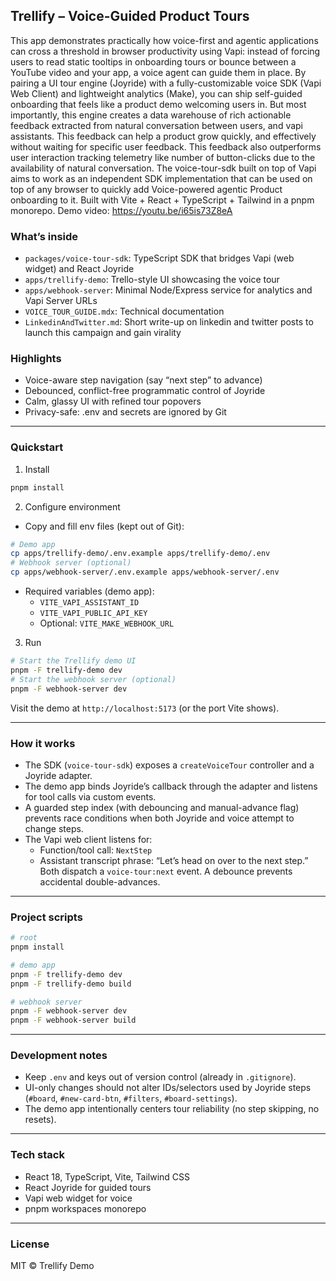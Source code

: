 ## Trellify – Voice-Guided Product Tours

This app demonstrates practically how voice-first and agentic applications can cross a threshold in browser productivity using Vapi: instead of forcing users to read static tooltips in onboarding tours or bounce between a YouTube video and your app, a voice agent can guide them in place. By pairing a UI tour engine (Joyride) with a fully-customizable voice SDK (Vapi Web Client) and lightweight analytics (Make), you can ship self-guided onboarding that feels like a product demo welcoming users in. But most importantly, this engine creates a data warehouse of rich actionable feedback extracted from natural conversation between users, and vapi assistants. This feedback can help a product grow quickly, and effectively without waiting for specific user feedback. This feedback also outperforms user interaction tracking telemetry like number of button-clicks due to the availability of natural conversation. The voice-tour-sdk built on top of Vapi aims to work as an independent SDK implementation that can be used on top of any browser to quickly add Voice-powered agentic Product onboarding to it. 
Built with Vite + React + TypeScript + Tailwind in a pnpm monorepo.
Demo video: https://youtu.be/i65is73Z8eA


### What’s inside
- `packages/voice-tour-sdk`: TypeScript SDK that bridges Vapi (web widget) and React Joyride
- `apps/trellify-demo`: Trello-style UI showcasing the voice tour
- `apps/webhook-server`: Minimal Node/Express service for analytics and Vapi Server URLs
- `VOICE_TOUR_GUIDE.mdx`: Technical documentation
- `LinkedinAndTwitter.md`: Short write-up on linkedin and twitter posts to launch this campaign and gain virality

### Highlights
- Voice-aware step navigation (say “next step” to advance)
- Debounced, conflict-free programmatic control of Joyride
- Calm, glassy UI with refined tour popovers
- Privacy-safe: .env and secrets are ignored by Git

---

### Quickstart

1) Install
```bash
pnpm install
```

2) Configure environment
- Copy and fill env files (kept out of Git):
```bash
# Demo app
cp apps/trellify-demo/.env.example apps/trellify-demo/.env
# Webhook server (optional)
cp apps/webhook-server/.env.example apps/webhook-server/.env
```
- Required variables (demo app):
  - `VITE_VAPI_ASSISTANT_ID`
  - `VITE_VAPI_PUBLIC_API_KEY`
  - Optional: `VITE_MAKE_WEBHOOK_URL`

3) Run
```bash
# Start the Trellify demo UI
pnpm -F trellify-demo dev
# Start the webhook server (optional)
pnpm -F webhook-server dev
```
Visit the demo at `http://localhost:5173` (or the port Vite shows).

---

### How it works
- The SDK (`voice-tour-sdk`) exposes a `createVoiceTour` controller and a Joyride adapter.
- The demo app binds Joyride’s callback through the adapter and listens for tool calls via custom events.
- A guarded step index (with debouncing and manual-advance flag) prevents race conditions when both Joyride and voice attempt to change steps.
- The Vapi web client listens for:
  - Function/tool call: `NextStep`
  - Assistant transcript phrase: “Let’s head on over to the next step.”
  Both dispatch a `voice-tour:next` event. A debounce prevents accidental double-advances.

---

### Project scripts
```bash
# root
pnpm install

# demo app
pnpm -F trellify-demo dev
pnpm -F trellify-demo build

# webhook server
pnpm -F webhook-server dev
pnpm -F webhook-server build
```

---

### Development notes
- Keep `.env` and keys out of version control (already in `.gitignore`).
- UI-only changes should not alter IDs/selectors used by Joyride steps (`#board`, `#new-card-btn`, `#filters`, `#board-settings`).
- The demo app intentionally centers tour reliability (no step skipping, no resets).

---

### Tech stack
- React 18, TypeScript, Vite, Tailwind CSS
- React Joyride for guided tours
- Vapi web widget for voice
- pnpm workspaces monorepo

---

### License
MIT © Trellify Demo 
